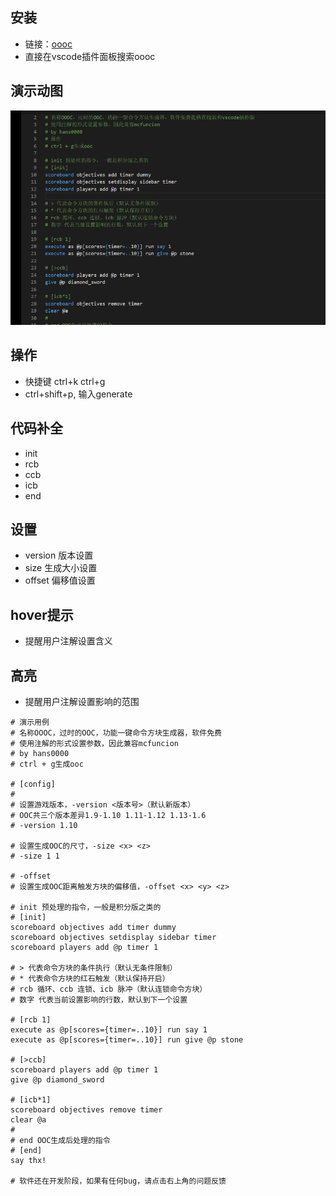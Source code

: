 ## 安装
- 链接：[oooc](https://marketplace.visualstudio.com/items?itemName=hans0000.obsolete-ooc)
- 直接在vscode插件面板搜索oooc

## 演示动图
![演示动图](oooc.gif)

## 操作
- 快捷键 ctrl+k ctrl+g
- ctrl+shift+p, 输入generate

## 代码补全
- init
- rcb
- ccb
- icb
- end

## 设置
- version 版本设置
- size 生成大小设置
- offset 偏移值设置

## hover提示
- 提醒用户注解设置含义

## 高亮
- 提醒用户注解设置影响的范围

``` 
# 演示用例
# 名称OOOC，过时的OOC，功能一键命令方块生成器，软件免费
# 使用注解的形式设置参数，因此兼容mcfuncion
# by hans0000
# ctrl + g生成ooc

# [config]
#
# 设置游戏版本，-version <版本号>（默认新版本）
# OOC共三个版本差异1.9-1.10 1.11-1.12 1.13-1.6
# -version 1.10

# 设置生成OOC的尺寸，-size <x> <z>
# -size 1 1

# -offset
# 设置生成OOC距离触发方块的偏移值，-offset <x> <y> <z>

# init 预处理的指令，一般是积分版之类的
# [init]
scoreboard objectives add timer dummy
scoreboard objectives setdisplay sidebar timer
scoreboard players add @p timer 1

# > 代表命令方块的条件执行（默认无条件限制）
# * 代表命令方块的红石触发（默认保持开启）
# rcb 循环、ccb 连锁、icb 脉冲（默认连锁命令方块）
# 数字 代表当前设置影响的行数，默认到下一个设置

# [rcb 1]
execute as @p[scores={timer=..10}] run say 1
execute as @p[scores={timer=..10}] run give @p stone

# [>ccb]
scoreboard players add @p timer 1
give @p diamond_sword

# [icb*1]
scoreboard objectives remove timer
clear @a
# 
# end OOC生成后处理的指令
# [end]
say thx!

# 软件还在开发阶段，如果有任何bug，请点击右上角的问题反馈

```